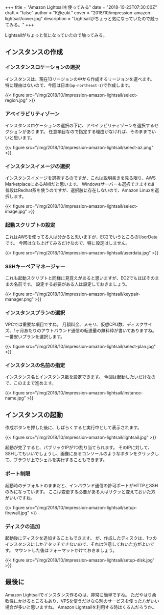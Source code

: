 +++
title = "Amazon Lightsailを使ってみる"
date = "2018-10-23T07:30:00Z"
draft = "false"
author = "K@zuki."
cover = "2018/10/impression-amazon-lightsail/cover.jpg"
description = "Lightsailがちょっと気になっていたので触ってみる。"
+++

Lightsailがちょっと気になっていたので触ってみる。

## インスタンスの作成

### インスタンスロケーションの選択
インスタンスは、現在13リージョンの中から作成するリージョンを選べます。
特に理由はないので、今回は日本(`ap-northeast-1`)で作成します。

{{< figure src="/img/2018/10/impression-amazon-lightsail/select-region.jpg" >}}

### アベイラビリティゾーン
インスタンスロケーションの選択の下に、アベイラビリティゾーンを選択するセクションがあります。
任意項目なので指定する理由がなければ、そのままでいいと思います。

{{< figure src="/img/2018/10/impression-amazon-lightsail/select-az.png" >}}

### インスタンスイメージの選択
インスタンスイメージを選択するのですが、これは説明書きを見る限り、AWS MarketplaceにあるAMIだと思います。
Windowsサーバーも選択できますねã 
普段はRedhat系を使うのですが、選択肢に存在しないので、Amazon Linuxを選択します。

{{< figure src="/img/2018/10/impression-amazon-lightsail/select-image.jpg" >}}

### 起動スクリプトの設定
これはAWSを使ってる人は分かると思いますが、EC2でいうところのUserDataです。
今回は立ち上げてみるだけなので、特に設定はしません。

{{< figure src="/img/2018/10/impression-amazon-lightsail/userdata.jpg" >}}

### SSHキーペアマネージャー
これも起動スクリプトと同様に見覚えがあると思いますが、EC2でもほぼそのままの名前です。
設定する必要がある人は設定しておきましょう。

{{< figure src="/img/2018/10/impression-amazon-lightsail/keypair-manager.png" >}}

### インスタンスプランの選択
VPCでは重要な項目ですね。
月額料金、メモリ、仮想CPU数、ディスクサイズ、1ヶ月あたりのアウトバウンド通信の転送量の無料枠が書いてありますね。
一番安いプランを選択します。

{{< figure src="/img/2018/10/impression-amazon-lightsail/select-plan.jpg" >}}

### インスタンスの名前の指定
インスタンス名とインスタンス数を設定できます。
今回は起動したいだけなので、このままで進めます。

{{< figure src="/img/2018/10/impression-amazon-lightsail/instance-name.jpg" >}}

## インスタンスの起動
作成ボタンを押した後に、しばらくすると実行中として表示されます。

{{< figure src="/img/2018/10/impression-amazon-lightsail/lightsail.jpg" >}}

起動が完了すると、パブリックIPが1つ割り当てられます。
そのIPに対して、SSHしてもいいでしょうし、画像にあるコンソールのようなボタンをクリックして、ブラウザ上でシェルを実行することもできます。

### ポート制限
起動時のデフォルトのままだと、インバウンド通信の許可ポートがHTTPとSSHのみになっています。
ここは変更する必要がある人はサクッと変えておいた方がいいですね。

{{< figure src="/img/2018/10/impression-amazon-lightsail/setup-firewall.jpg" >}}

### ディスクの追加
起動後にディスクを追加することもできます。
が、作成したディスクは、1つのインスタンスにしかアタッチできないので、それは注意しておいた方がよいです。
マウントした後はフォーマットかけておきましょう。

{{< figure src="/img/2018/10/impression-amazon-lightsail/setup-disk.jpg" >}}

## 最後に
Amazon Lightsailでインスタンス作るのは、非常に簡単ですね。
ただやはり柔軟性にかけるところもあり、VPSを使うだけなら別のサービスを使った方がいい場合が多いと思いますね。
Amazon Lightsailを利用する時はくるんだろうか...
